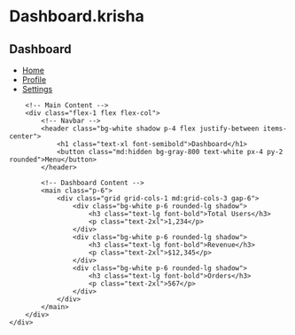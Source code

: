 # Dashboard.krisha

<!DOCTYPE html>
<html lang="en">
<head>
    <meta charset="UTF-8">
    <meta name="viewport" content="width=device-width, initial-scale=1.0">
    <title>Dashboard Layout</title>
    <script src="https://cdn.tailwindcss.com"></script>
</head>
<body class="bg-gray-100">
    <div class="flex h-screen">
        <!-- Sidebar -->
        <aside class="w-64 bg-gray-800 text-white p-5 hidden md:block">
            <h2 class="text-2xl font-bold">Dashboard</h2>
            <nav class="mt-5">
                <ul>
                    <li class="py-2"><a href="#" class="block hover:bg-gray-700 p-2 rounded">Home</a></li>
                    <li class="py-2"><a href="#" class="block hover:bg-gray-700 p-2 rounded">Profile</a></li>
                    <li class="py-2"><a href="#" class="block hover:bg-gray-700 p-2 rounded">Settings</a></li>
                </ul>
            </nav>
        </aside>

        <!-- Main Content -->
        <div class="flex-1 flex flex-col">
            <!-- Navbar -->
            <header class="bg-white shadow p-4 flex justify-between items-center">
                <h1 class="text-xl font-semibold">Dashboard</h1>
                <button class="md:hidden bg-gray-800 text-white px-4 py-2 rounded">Menu</button>
            </header>

            <!-- Dashboard Content -->
            <main class="p-6">
                <div class="grid grid-cols-1 md:grid-cols-3 gap-6">
                    <div class="bg-white p-6 rounded-lg shadow">
                        <h3 class="text-lg font-bold">Total Users</h3>
                        <p class="text-2xl">1,234</p>
                    </div>
                    <div class="bg-white p-6 rounded-lg shadow">
                        <h3 class="text-lg font-bold">Revenue</h3>
                        <p class="text-2xl">$12,345</p>
                    </div>
                    <div class="bg-white p-6 rounded-lg shadow">
                        <h3 class="text-lg font-bold">Orders</h3>
                        <p class="text-2xl">567</p>
                    </div>
                </div>
            </main>
        </div>
    </div>
</body>
</html>
